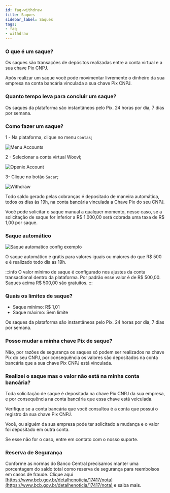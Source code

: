 ```yaml
---
id: faq-withdraw
title: Saques
sidebar_label: Saques
tags:
- faq
- withdraw
---
```


### O que é um saque?

Os saques são transações de depósitos realizadas entre a conta virtual e a sua chave Pix CNPJ.

Após realizar um saque você pode movimentar livremente o dinheiro da sua empresa na conta bancária vinculada a sua chave Pix CNPJ.

### Quanto tempo leva para concluir um saque?

Os saques da plataforma são instantâneos pelo Pix. 24 horas por dia, 7 dias por semana.

### Como fazer um saque?

1 - Na plataforma, clique no menu `Contas`;

![Menu Accounts](/img/FAQ/accounts-menu.png)

2 - Selecionar a conta virtual Woovi;

![Openix Account](/img/FAQ/account-openpix.png)

3- Clique no botão `Sacar`;

![Withdraw](/img/FAQ/withdraw-modal.png)

Todo saldo gerado pelas cobranças é depositado de maneira automática, todos os dias às 19h, na conta bancária vinculada a Chave Pix do seu CNPJ.

Você pode solicitar o saque manual a qualquer momento, nesse caso, se a solicitação de saque for inferior a R$ 1.000,00 será cobrada uma taxa de R$ 1,00 por saque.

### Saque automático

![Saque automatico config exemplo](https://github.com/Open-Pix/openpix-developers/assets/19939822/570639e4-a5b3-41b2-9986-249a1d0f8104)

O saque automático é grátis para valores iguais ou maiores do que R$ 500 e é realizado todo dia as 19h.

:::info
O valor mínimo de saque é configurado nos ajustes da conta transactional dentro da plataforma. Por padrão esse valor é de R$ 500,00. Saques acima R$ 500,00 são gratuitos.
:::

### Quais os limites de saque?

- Saque mínimo: R$ 1,01
- Saque máximo: Sem limite

Os saques da plataforma são instantâneos pelo Pix. 24 horas por dia, 7 dias por semana.

### Posso mudar a minha chave Pix de saque?

Não, por razões de segurança os saques só podem ser realizados na chave Pix do seu CNPJ, por consequência os valores são depositados na conta bancária que a sua chave Pix CNPJ está vinculada.

### Realizei o saque mas o valor não está na minha conta bancária?

Toda solicitação de saque é depositada na chave Pix CNPJ da sua empresa, e por consequência na conta bancária que essa chave está veiculada.

Verifique se a conta bancária que você consultou é a conta que possui o registro da sua chave Pix CNPJ.

Você, ou alguém da sua empresa pode ter solicitado a mudança e o valor foi depositado em outra conta.

Se esse não for o caso, entre em contato com o nosso suporte.

### Reserva de Segurança

Conforme as normas do Banco Central precisamos manter uma porcentagem do saldo total como reserva de segurança para reembolsos em casos de fraude. Clique aqui [https://www.bcb.gov.br/detalhenoticia/17417/nota](https://www.bcb.gov.br/detalhenoticia/17417/nota) e saiba mais.
